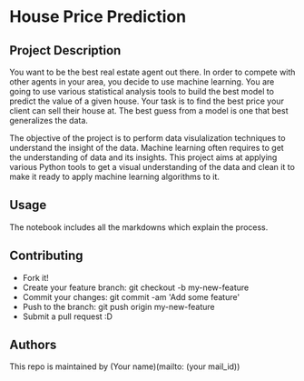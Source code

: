 # House Price Prediction

## Project Description

You want to be the best real estate agent out there. In order to compete with other agents in your area, you decide to use machine learning. You are going to use various statistical analysis tools to build the best model to predict the value of a given house. Your task is to find the best price your client can sell their house at. The best guess from a model is one that best generalizes the data.

The objective of the project is to perform data visulalization techniques to understand the insight of the data. Machine learning often requires to get the understanding of data and its insights. This project aims at applying various Python tools to get a visual understanding of the data and clean it to make it ready to apply machine learning algorithms to it.

## Usage
The notebook includes all the markdowns which explain the process.

## Contributing
- Fork it!
- Create your feature branch: git checkout -b my-new-feature
- Commit your changes: git commit -am 'Add some feature'
- Push to the branch: git push origin my-new-feature
- Submit a pull request :D

## Authors
This repo is maintained by (Your name)(mailto: (your mail_id))
